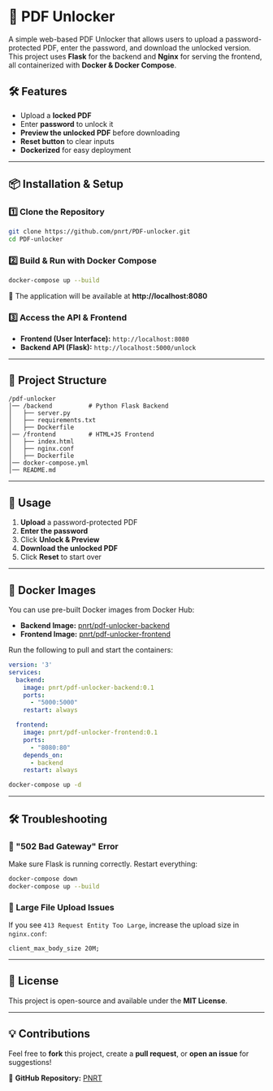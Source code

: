 # 🚀 PDF Unlocker

A simple web-based PDF Unlocker that allows users to upload a password-protected PDF, enter the password, and download the unlocked version. This project uses **Flask** for the backend and **Nginx** for serving the frontend, all containerized with **Docker & Docker Compose**.

## 🛠 Features
- Upload a **locked PDF**
- Enter **password** to unlock it
- **Preview the unlocked PDF** before downloading
- **Reset button** to clear inputs
- **Dockerized** for easy deployment

---

## 📦 Installation & Setup

### 1️⃣ **Clone the Repository**
```sh
git clone https://github.com/pnrt/PDF-unlocker.git
cd PDF-unlocker
```

### 2️⃣ **Build & Run with Docker Compose**
```sh
docker-compose up --build
```
🚀 The application will be available at **http://localhost:8080**

### 3️⃣ **Access the API & Frontend**
- **Frontend (User Interface):** `http://localhost:8080`
- **Backend API (Flask):** `http://localhost:5000/unlock`

---

## 📌 Project Structure
```
/pdf-unlocker
│── /backend          # Python Flask Backend
│   ├── server.py
│   ├── requirements.txt
│   ├── Dockerfile
│── /frontend         # HTML+JS Frontend
│   ├── index.html
│   ├── nginx.conf
│   ├── Dockerfile
│── docker-compose.yml
│── README.md
```

---

## 🔧 Usage
1. **Upload** a password-protected PDF
2. **Enter the password**
3. Click **Unlock & Preview**
4. **Download the unlocked PDF**
5. Click **Reset** to start over

---

## 🐳 Docker Images
You can use pre-built Docker images from Docker Hub:

- **Backend Image:** [pnrt/pdf-unlocker-backend](https://hub.docker.com/r/pnrt/pdf-unlocker-backend)
- **Frontend Image:** [pnrt/pdf-unlocker-frontend](https://hub.docker.com/r/pnrt/pdf-unlocker-frontend)

Run the following to pull and start the containers:
```yml
version: '3'
services:
  backend:
    image: pnrt/pdf-unlocker-backend:0.1
    ports:
      - "5000:5000"
    restart: always

  frontend:
    image: pnrt/pdf-unlocker-frontend:0.1
    ports:
      - "8080:80"
    depends_on:
      - backend
    restart: always
```
```sh
docker-compose up -d
```

---

## 🛠 Troubleshooting

### 🔹 "502 Bad Gateway" Error
Make sure Flask is running correctly. Restart everything:
```sh
docker-compose down
docker-compose up --build
```

### 🔹 Large File Upload Issues
If you see `413 Request Entity Too Large`, increase the upload size in `nginx.conf`:
```nginx
client_max_body_size 20M;
```

---

## 📜 License
This project is open-source and available under the **MIT License**.

---

## 💡 Contributions
Feel free to **fork** this project, create a **pull request**, or **open an issue** for suggestions!

🔗 **GitHub Repository:** [PNRT](https://github.com/pnrt/PDF-unlocker)

